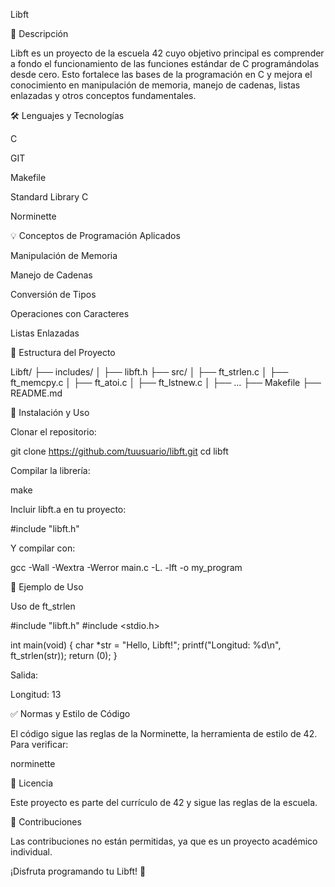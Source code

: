Libft

   

📌 Descripción

Libft es un proyecto de la escuela 42 cuyo objetivo principal es comprender a fondo el funcionamiento de las funciones estándar de C programándolas desde cero. Esto fortalece las bases de la programación en C y mejora el conocimiento en manipulación de memoria, manejo de cadenas, listas enlazadas y otros conceptos fundamentales.

🛠 Lenguajes y Tecnologías

C

GIT

Makefile

Standard Library C

Norminette

💡 Conceptos de Programación Aplicados

Manipulación de Memoria

Manejo de Cadenas

Conversión de Tipos

Operaciones con Caracteres

Listas Enlazadas

📂 Estructura del Proyecto

Libft/
├── includes/
│   ├── libft.h
├── src/
│   ├── ft_strlen.c
│   ├── ft_memcpy.c
│   ├── ft_atoi.c
│   ├── ft_lstnew.c
│   ├── ...
├── Makefile
├── README.md

🚀 Instalación y Uso

Clonar el repositorio:

git clone https://github.com/tuusuario/libft.git
cd libft

Compilar la librería:

make

Incluir libft.a en tu proyecto:

#include "libft.h"

Y compilar con:

gcc -Wall -Wextra -Werror main.c -L. -lft -o my_program

🎯 Ejemplo de Uso

Uso de ft_strlen

#include "libft.h"
#include <stdio.h>

int main(void)
{
    char *str = "Hello, Libft!";
    printf("Longitud: %d\n", ft_strlen(str));
    return (0);
}

Salida:

Longitud: 13

✅ Normas y Estilo de Código

El código sigue las reglas de la Norminette, la herramienta de estilo de 42.
Para verificar:

norminette

📜 Licencia

Este proyecto es parte del currículo de 42 y sigue las reglas de la escuela.

🎯 Contribuciones

Las contribuciones no están permitidas, ya que es un proyecto académico individual.

¡Disfruta programando tu Libft! 🚀

